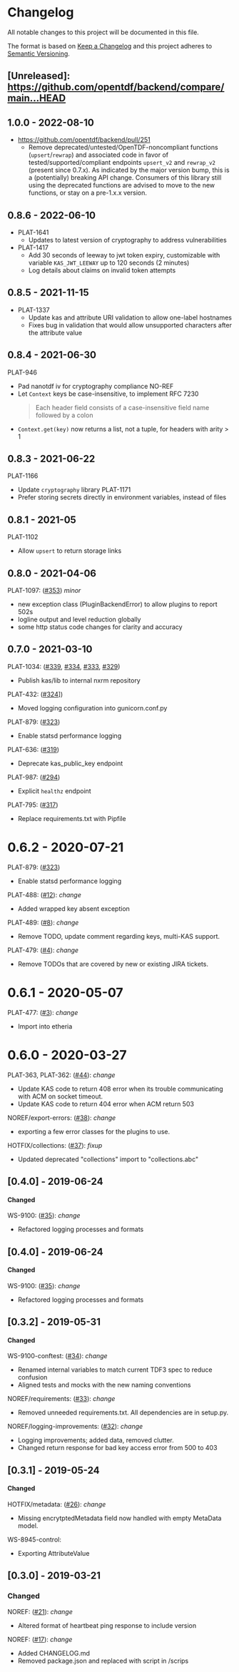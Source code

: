 # Changelog
All notable changes to this project will be documented in this file.

The format is based on [Keep a Changelog](http://keepachangelog.com/en/1.0.0/)
and this project adheres to [Semantic Versioning](http://semver.org/spec/v2.0.0.html).

## [Unreleased]: https://github.com/opentdf/backend/compare/main...HEAD

## 1.0.0 - 2022-08-10

- https://github.com/opentdf/backend/pull/251
  - Remove deprecated/untested/OpenTDF-noncompliant functions (`upsert`/`rewrap`) and associated code in favor of
  tested/supported/compliant endpoints `upsert_v2` and `rewrap_v2` (present since 0.7.x). As indicated by the major version bump, this is a (potentially) breaking API change. Consumers of this library still using the deprecated functions are advised to move to the new functions, or stay on a pre-1.x.x version.

## 0.8.6 - 2022-06-10

- PLAT-1641
  - Updates to latest version of cryptography to address vulnerabilities
- PLAT-1417
  - Add 30 seconds of leeway to jwt token expiry, customizable with variable
    `KAS_JWT_LEEWAY` up to 120 seconds (2 minutes)
  - Log details about claims on invalid token attempts

## 0.8.5 - 2021-11-15

- PLAT-1337
  - Update kas and attribute URI validation to allow one-label hostnames
  - Fixes bug in validation that would allow unsupported characters after the
    attribute value


## 0.8.4 - 2021-06-30

PLAT-946
- Pad nanotdf iv for cryptography compliance
NO-REF
- Let `Context` keys be case-insensitive, to implement RFC 7230
  > Each header field consists of a case-insensitive field name followed by a colon
- `Context.get(key)` now returns a list, not a tuple, for headers with arity > 1

## 0.8.3 - 2021-06-22
PLAT-1166
- Update `cryptography` library
PLAT-1171
- Prefer storing secrets directly in environment variables, instead of files

## 0.8.1 - 2021-05
PLAT-1102
- Allow `upsert` to return storage links

## 0.8.0 - 2021-04-06

PLAT-1097: ([#353](https://github.com/virtru/etheria/pull/353)) _minor_
- new exception class (PluginBackendError) to allow plugins to report 502s
- logline output and level reduction globally
- some http status code changes for clarity and accuracy

## 0.7.0 - 2021-03-10

PLAT-1034: ([#339](https://github.com/virtru/etheria/pull/339), [#334](https://github.com/virtru/etheria/pull/334), [#333](https://github.com/virtru/etheria/pull/333), [#329](https://github.com/virtru/etheria/pull/329))
- Publish kas/lib to internal nxrm repository

PLAT-432: ([#324](https://github.com/virtru/etheria/pull/324)])
- Moved logging configuration into gunicorn.conf.py

PLAT-879: ([#323](https://github.com/virtru/etheria/pull/323))
- Enable statsd performance logging

PLAT-636: ([#319](https://github.com/virtru/etheria/pull/319))
- Deprecate kas_public_key endpoint

PLAT-987: ([#294](https://github.com/virtru/etheria/pull/294))
-  Explicit `healthz` endpoint

PLAT-795: ([#317](https://github.com/virtru/etheria/pull/317))
 - Replace requirements.txt with Pipfile
# 0.6.2 - 2020-07-21

PLAT-879: ([#323](https://github.com/virtru/etheria/pull/323))
- Enable statsd performance logging


PLAT-488: ([#12](https://github.com/virtru/etheria/pull/12)): _change_
- Added wrapped key absent exception 

PLAT-489: ([#8](https://github.com/virtru/etheria/pull/8)): _change_
- Remove TODO, update comment regarding keys, multi-KAS support.

PLAT-479: ([#4](https://github.com/virtru/etheria/pull/4)): _change_
- Remove TODOs that are covered by new or existing JIRA tickets.

# 0.6.1 - 2020-05-07

PLAT-477: ([#3](https://github.com/virtru/etheria/pull/3)): _change_
- Import into etheria

# 0.6.0 - 2020-03-27


PLAT-363, PLAT-362: ([#44](https://github.com/virtru/tdf3_kas_core/pull/44)): _change_
- Update KAS code to return 408 error when its trouble communicating with ACM on socket timeout.
- Update KAS code to return 404 error when ACM return 503

NOREF/export-errors: ([#38](https://github.com/virtru/tdf3_kas_core/pull/38)): _change_
  - exporting a few error classes for the plugins to use.

HOTFIX/collections: ([#37](https://github.com/virtru/tdf3_kas_core/pull/37)): _fixup_
  - Updated deprecated "collections" import to "collections.abc"

## [0.4.0] - 2019-06-24
#### Changed
WS-9100: ([#35](https://github.com/virtru/tdf3_kas_core/pull/35)): _change_
- Refactored logging processes and formats

## [0.4.0] - 2019-06-24
#### Changed
WS-9100: ([#35](https://github.com/virtru/tdf3_kas_core/pull/35)): _change_
- Refactored logging processes and formats

## [0.3.2] - 2019-05-31
#### Changed

WS-9100-conftest: ([#34](https://github.com/virtru/tdf3_kas_core/pull/34)): _change_
- Renamed internal variables to match current TDF3 spec to reduce confusion
- Aligned tests and mocks with the new naming conventions

NOREF/requirements: ([#33](https://github.com/virtru/tdf3_kas_core/pull/33)): _change_
  - Removed unneeded requirements.txt. All dependencies are in setup.py.

NOREF/logging-improvements: ([#32](https://github.com/virtru/tdf3_kas_core/pull/32)): _change_
  - Logging improvements; added data, removed clutter.
  - Changed return response for bad key access error from 500 to 403


## [0.3.1] - 2019-05-24
#### Changed

HOTFIX/metadata: ([#26](https://github.com/virtru/tdf3_kas_core/pull/26)): _change_
  - Missing encrytptedMetadata field now handled with empty MetaData model.

WS-8945-control:
  - Exporting AttributeValue

## [0.3.0] - 2019-03-21
### Changed

NOREF: ([#21](https://github.com/virtru/tdf3_kas_core/pull/21)): _change_
  - Altered format of heartbeat ping response to include version

NOREF: ([#17](https://github.com/virtru/tdf3_kas_core/pull/17)): _change_

  - Added CHANGELOG.md
  - Removed package.json and replaced with script in /scrips
